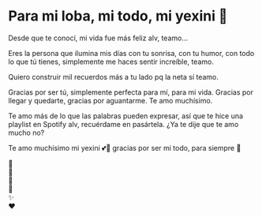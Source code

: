 <!DOCTYPE html>
<html lang="es">
<head>
<meta charset="UTF-8" />
<meta name="viewport" content="width=device-width, initial-scale=1" />
<title>Cartita para mi loba yexini 💖</title>
<style>
  @import url('https://fonts.googleapis.com/css2?family=Montserrat:wght@400;700&display=swap');

  body {
    margin: 0;
    padding: 0;
    font-family: 'Montserrat', sans-serif;
    background: radial-gradient(circle at center, #ffe6f0 0%, #f9d5e5 100%);
    overflow-x: hidden;
    min-height: 100vh;
    display: flex;
    justify-content: center;
    align-items: center;
    position: relative;
  }

  .container {
    background: rgba(255, 255, 255, 0.98);
    width: 95vw;
    max-width: 600px;
    border-radius: 20px;
    box-shadow: 0 8px 30px rgba(200, 100, 150, 0.3);
    padding: 2rem 2.5rem;
    text-align: center;
    position: relative;
    z-index: 10;
    box-sizing: border-box;
  }

  h1 {
    font-size: 2.4rem;
    color: #b2225e;
    margin-bottom: 1rem;
  }

  .message {
    font-size: 1.2rem;
    color: #4a4a4a;
    margin: 1rem 0;
    opacity: 0;
    transform: translateY(20px);
    transition: opacity 0.6s ease, transform 0.6s ease;
    height: 0;
    overflow: hidden;
  }

  .message.visible {
    opacity: 1;
    transform: translateY(0);
    height: auto;
  }

  .big-heart {
    position: absolute;
    width: 50px;
    height: 45px;
    background: transparent;
    animation: floatSlow 10s linear infinite;
    opacity: 0.3;
  }

  .heart-pink {
    --heart-color: #e91e63cc;
  }
  .heart-red {
    --heart-color: #ff0046cc;
  }
  .heart-purple {
    --heart-color: #9600c8cc;
  }

  .big-heart::before,
  .big-heart::after {
    content: "";
    position: absolute;
    width: 50px;
    height: 45px;
    background: var(--heart-color);
    border-radius: 50% 50% 0 0;
    top: 0;
    left: 0;
    transform-origin: center bottom;
  }

  .big-heart::before {
    border-radius: 50% 50% 0 0;
    transform: rotate(-45deg);
    left: 0;
  }
  .big-heart::after {
    border-radius: 50% 50% 0 0;
    transform: rotate(45deg);
    left: 25px;
  }

  .big-heart {
    background: var(--heart-color);
    clip-path: polygon(
      50% 100%,
      0% 60%,
      0% 20%,
      25% 0%,
      50% 20%,
      75% 0%,
      100% 20%,
      100% 60%
    );
  }

  @keyframes floatSlow {
    0% {
      transform: translateY(100vh) rotate(0deg);
      opacity: 0;
    }
    50% {
      opacity: 0.5;
    }
    100% {
      transform: translateY(-20vh) rotate(0deg);
      opacity: 0;
    }
  }

  .emoji {
    position: absolute;
    font-size: 28px;
    animation: floatEmoji 8s ease-in-out infinite;
    user-select: none;
    opacity: 0.7;
  }

  @keyframes floatEmoji {
    0%, 100% {
      transform: translateY(0);
      opacity: 0.7;
    }
    50% {
      transform: translateY(-20px);
      opacity: 1;
    }
  }

  @media (max-width: 480px) {
    h1 {
      font-size: 2rem;
    }
    .message {
      font-size: 1rem;
      margin: 0.8rem 0;
    }
  }
</style>
</head>
<body>

<div class="container" role="main" aria-label="Carta interactiva para mi novia">
  <h1>Para mi loba, mi todo, mi yexini 💖</h1>
  
  <p id="msg1" class="message visible">Desde que te conocí, mi vida fue más feliz alv, teamo...</p>
  <p id="msg2" class="message">Eres la persona que ilumina mis días con tu sonrisa, 
  con tu humor, con todo lo que tú tienes, simplemente me haces sentir increíble, teamo.</p>
  <p id="msg3" class="message">Quiero construir mil recuerdos más a tu lado pq la neta sí teamo.</p>
  <p id="msg4" class="message">Gracias por ser tú, simplemente perfecta para mí, para mi vida. Gracias por llegar y quedarte, gracias por aguantarme. Te amo muchísimo.</p>
  <p id="msg5" class="message">Te amo más de lo que las palabras pueden expresar, así que 
  te hice una playlist en Spotify alv, recuérdame en pasártela. 
  ¿Ya te dije que te amo mucho no?</p>

  <!-- Mensaje final -->
  <p id="finalMsg" class="message">Te amo muchísimo mi yexini 💕🐺 gracias por ser mi todo, para siempre 🫶</p>
</div>

<!-- Corazones grandes -->
<div class="big-heart heart-pink" style="left: 10vw; animation-delay: 0s;"></div>
<div class="big-heart heart-red" style="left: 40vw; animation-delay: 3s;"></div>
<div class="big-heart heart-purple" style="left: 70vw; animation-delay: 6s;"></div>
<div class="big-heart heart-pink" style="left: 85vw; animation-delay: 8s;"></div>

<!-- Emojis -->
<div class="emoji" style="left: 15vw; top: 30vh; animation-delay: 1s;">🐺</div>
<div class="emoji" style="left: 60vw; top: 20vh; animation-delay: 3s;">🌸</div>
<div class="emoji" style="left: 75vw; top: 45vh; animation-delay: 5s;">🐺</div>
<div class="emoji" style="left: 35vw; top: 60vh; animation-delay: 2s;">🌸</div>
<div class="emoji" style="left: 20vw; top: 50vh; animation-delay: 4s;">✨</div>
<div class="emoji" style="left: 55vw; top: 65vh; animation-delay: 6s;">❤️</div>

<script>
  const messages = [
    document.getElementById('msg1'),
    document.getElementById('msg2'),
    document.getElementById('msg3'),
    document.getElementById('msg4'),
    document.getElementById('msg5'),
  ];

  const finalMessage = document.getElementById('finalMsg');
  let current = 0;

  const showNextMessage = () => {
    current++;
    if (current < messages.length) {
      messages[current].classList.add('visible');
    } else {
      clearInterval(timer);
      setTimeout(() => {
        finalMessage.classList.add('visible');
      }, 4000);
    }
  };

  const timer = setInterval(showNextMessage, 4000);
</script>

</body>
</html>


